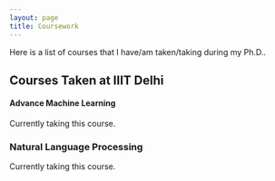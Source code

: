 ```yaml
---
layout: page
title: Coursework
---
```


Here is a list of courses that I have/am taken/taking during my Ph.D.. 

## Courses Taken at IIIT Delhi

#### Advance Machine Learning
Currently taking this course. 

### Natural Language Processing
Currently taking this course. 

<!-- 
## Teaching Assistantship at IIIT Delhi -->


<!---## Courses Taken in Personal Time
#### (Ongoing) [Probablistic Machine Learning, Tübingen Machine Learning](https://www.youtube.com/playlist?list=PL05umP7R6ij1tHaOFY96m5uX3J21a6yNd)

#### [Mathematics of Machine Learning Summer School](http://mathofml.cs.washington.edu/) (Ongoing) -->
